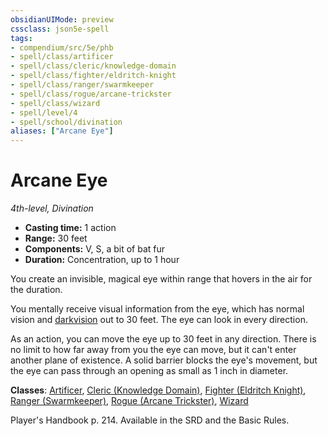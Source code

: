 ```yaml
---
obsidianUIMode: preview
cssclass: json5e-spell
tags:
- compendium/src/5e/phb
- spell/class/artificer
- spell/class/cleric/knowledge-domain
- spell/class/fighter/eldritch-knight
- spell/class/ranger/swarmkeeper
- spell/class/rogue/arcane-trickster
- spell/class/wizard
- spell/level/4
- spell/school/divination
aliases: ["Arcane Eye"]
---
```

# Arcane Eye
*4th-level, Divination*  

- **Casting time:** 1 action
- **Range:** 30 feet
- **Components:** V, S, a bit of bat fur
- **Duration:** Concentration, up to 1 hour

You create an invisible, magical eye within range that hovers in the air for the duration.

You mentally receive visual information from the eye, which has normal vision and [darkvision](../../../Rules%20&%20Options/5e%20Rules/senses.md##darkvision) out to 30 feet. The eye can look in every direction.

As an action, you can move the eye up to 30 feet in any direction. There is no limit to how far away from you the eye can move, but it can't enter another plane of existence. A solid barrier blocks the eye's movement, but the eye can pass through an opening as small as 1 inch in diameter.

**Classes**: [Artificer](../../classes/artificer-tce.md#), [Cleric (Knowledge Domain)](../../classes/cleric-knowledge-domain.md#), [Fighter (Eldritch Knight)](../../classes/fighter-eldritch-knight.md#), [Ranger (Swarmkeeper)](../../classes/ranger-swarmkeeper-tce.md#), [Rogue (Arcane Trickster)](../../classes/rogue-arcane-trickster.md#), [Wizard](../../classes/wizard.md#)

Player's Handbook p. 214. Available in the SRD and the Basic Rules.